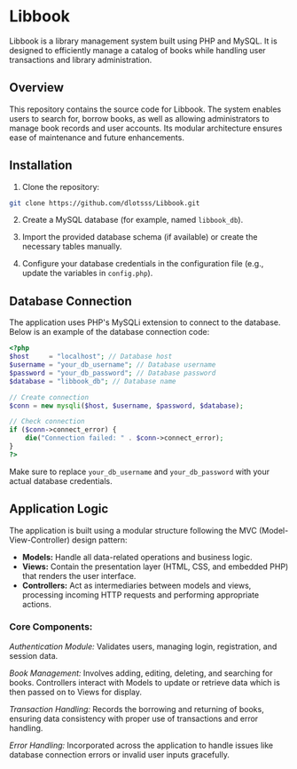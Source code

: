 # Libbook
Libbook is a library management system built using PHP and MySQL. It is designed to efficiently manage a catalog of books while handling user transactions and library administration.

## Overview

This repository contains the source code for Libbook. The system enables users to search for, borrow books, as well as allowing administrators to manage book records and user accounts. Its modular architecture ensures ease of maintenance and future enhancements.

## Installation

1. Clone the repository:
```bash
git clone https://github.com/dlotsss/Libbook.git
```

2. Create a MySQL database (for example, named `libbook_db`).

3. Import the provided database schema (if available) or create the necessary tables manually.

4. Configure your database credentials in the configuration file (e.g., update the variables in `config.php`).

## Database Connection

The application uses PHP's MySQLi extension to connect to the database. Below is an example of the database connection code:

```php
<?php
$host     = "localhost"; // Database host
$username = "your_db_username"; // Database username
$password = "your_db_password"; // Database password
$database = "libbook_db"; // Database name

// Create connection
$conn = new mysqli($host, $username, $password, $database);

// Check connection
if ($conn->connect_error) {
    die("Connection failed: " . $conn->connect_error);
}
?>
```

Make sure to replace `your_db_username` and `your_db_password` with your actual database credentials.

## Application Logic

The application is built using a modular structure following the MVC (Model-View-Controller) design pattern:

- **Models:** Handle all data-related operations and business logic.
- **Views:** Contain the presentation layer (HTML, CSS, and embedded PHP) that renders the user interface.
- **Controllers:** Act as intermediaries between models and views, processing incoming HTTP requests and performing appropriate actions.

### Core Components:

*Authentication Module:* Validates users, managing login, registration, and session data.

*Book Management:* Involves adding, editing, deleting, and searching for books. Controllers interact with Models to update or retrieve data which is then passed on to Views for display.

*Transaction Handling:* Records the borrowing and returning of books, ensuring data consistency with proper use of transactions and error handling.

*Error Handling:* Incorporated across the application to handle issues like database connection errors or invalid user inputs gracefully.
